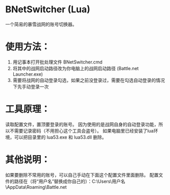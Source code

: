 # BNetSwitcher (Lua)
一个简易的暴雪战网的账号切换器。

# 使用方法：
1. 用记事本打开批处理文件 BNetSwitcher.cmd
2. 将其中的战网启动路径改为你电脑上的战网启动路径 (Battle.net Launcher.exe)
3. 需要将战网的自动登录勾选，如果之前没登录过，需要在勾选自动登录的情况下先手动登录一次

# 工具原理：
读取配置文件，置顶要登录的账号。
因为使用的是战网自身的自动登录功能，所以不需要记录密码（不用担心这个工具会盗号）。
如果电脑里已经安装了lua环境，可以把目录里的 lua53.exe 和 lua53.dll 删除。

# 其他说明：
如果要删除不常用的账号，可以自己手动在下面这个配置文件里面删除。
配置文件的路径在（将“用户名”替换成你自己的）：C:\Users\用户名\AppData\Roaming\Battle.net
